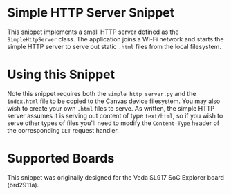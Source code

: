 # Simple HTTP Server Snippet
This snippet implements a small HTTP server defined as the `SimpleHttpServer` class. The application joins a Wi-Fi network and starts the simple HTTP server to serve out static `.html` files from the local filesystem.

# Using this Snippet
Note this snippet requires both the `simple_http_server.py` and the `index.html` file to be copied to the Canvas device filesystem. You may also wish to create your own `.html` files to serve. As written, the simple HTTP server assumes it is serving out content of type `text/html`, so if you wish to serve other types of files you'll need to modify the `Content-Type` header of the corresponding `GET` request handler.

# Supported Boards
This snippet was originally designed for the Veda SL917 SoC Explorer board (brd2911a).
